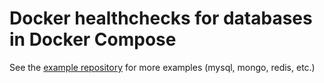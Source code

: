 # Docker healthchecks for databases in Docker Compose

See the [example repository](https://github.com/docker-library/healthcheck) for more examples (mysql, mongo, redis, etc.)
